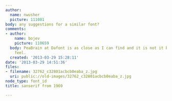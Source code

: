 ```yaml
---
author:
  name: nwusher
  picture: 111081
body: any suggestions for a similar font?
comments:
- author:
    name: bojev
    picture: 110659
  body: PeaBrain at Dafont is as close as I can find and it is not it but has same
    feel.
  created: '2013-03-29 15:28:11'
date: '2013-03-29 14:51:36'
files:
- filename: 32762_c32801acbcb0eaba_z.jpg
  uri: public://old-images/32762_c32801acbcb0eaba_z.jpg
node_type: font_id
title: sanserif from 1969

---
```

